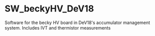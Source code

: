 # SW_beckyHV_DeV18
 Software for the becky HV board in DeV18's accumulator management system. Includes IVT  and thermistor measurements
